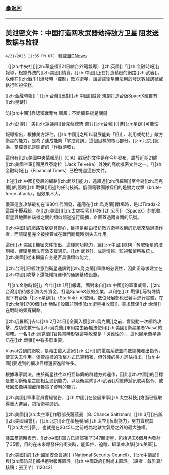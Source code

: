 ###  [:house:返回](README.md)
---


## 美泄密文件：中国打造网攻武器劫持敌方卫星 阻发送数据与监视
`4/21/2023 11:35 PM UTC ` [轉載自GNews](https://gnews.org/articles/1245792)


（[[zh:中央社]][[zh:華盛頓]]21日綜合外電報導）[[zh:英國]]「[[zh:金融時報]]」報導，根據外洩的[[zh:美國]]情資，[[zh:中國]]正在打造精密的網路[[zh:武器]]，以便在[[zh:戰爭]]爆發時「控制」敵方衛星，讓這些衛星無法用於發送數據訊號或執行監視任務。

[[zh:金融時報]]：[[zh:台灣]]應對[[zh:中國]]威脅 規劃打造台版SpaceX建自有[[zh:星鏈]]

防[[zh:中國]]靠認知戰奪台 唐鳳：不斷網系統是關鍵

[[zh:彭博]]：美[[zh:眾議員]]晉見蔡總統 商討[[zh:台灣]]引進[[zh:星鏈]]可能性

報導指出，根據美方評估，[[zh:中國]]之所以發展能夠「阻止、利用或劫持」敵方衛星的能力，是為了達成能夠「掌控資訊」這個目標的核心部分。[[zh:北京]]認為，掌控資訊是關鍵的「作戰領域」。

這份有[[zh:美國中央情報局]]（CIA）戳記的文件是在今年發布，屬於近期21歲[[zh:美國空軍]]國民兵泰謝拉（Jack Teixeira）外洩的高度機密文件之一。「[[zh:金融時報]]」（Financial Times）已檢視過這份文件。

上述[[zh:中國]]發展的網路[[zh:武器]]能力，遠超過[[zh:俄羅斯]]至今對[[zh:烏克蘭]]的侵略[[zh:戰爭]]用過的任何技術。俄國電戰團隊採用的是蠻力攻擊（brute-force attack），但效果不大。

俄軍這套攻擊最初在1980年代開發，運用在[[zh:烏克蘭]]戰場時，是以Tirada-2這類干擾系統，在[[zh:美國]][[zh:太空探索]]科技[[zh:公司]]（SpaceX）的低軌衛星與地面終端機之間的類似頻道進行廣播，企圖蓋過兩者間的訊號。

[[zh:中國]]的網路攻擊更具野心，目標是藉由模仿敵方衛星收到的訊號來騙過操作者，而讓衛星完全被接管或在戰鬥關鍵時刻失去作用。

這份[[zh:美國]]機密文件指出，這種網功能力，讓[[zh:中國]]能夠「奪取衛星的控制權，使衛星無法有效支援通訊、[[zh:武器]]，或是情報、監視和偵察系統」。[[zh:美國]]從未揭露自身是否具備類似能力。

[[zh:台灣]]已經注意到衛星通訊對[[zh:烏克蘭]]軍隊的必要性，因此正尋求建立在[[zh:中國]]攻擊下還能維持運作的通訊基礎設施。

「[[zh:金融時報]]」今年[[zh:1月]]報導，面對來自[[zh:中國]]的軍事威脅，[[zh:台灣]]期待吸引海內外資金，打造SpaceX般的企業，以利在[[zh:戰爭]]等特殊情況下有台版「[[zh:星鏈]]」（Starlink）可使用。數位發展部也已著手進行實驗，在[[zh:台灣]]700個[[zh:地點]]設置非同步[[zh:衛星接收器]]，尋求確保[[zh:台灣]]在戰時的頻寬網路。

[[zh:俄羅斯]]去年[[zh:2月24日]]全面入侵[[zh:烏克蘭]]之前，曾發動一次網路攻擊，成功使數千個[[zh:烏克蘭]]軍用路由器無法使用[[zh:美國]]衛星業者Viasat的服務。一名[[zh:烏克蘭]]官員當時形容這場攻擊是「災難性的」，這也顯示衛星通訊在[[zh:戰爭]]中有多麼重要。

Viasat受到的網攻，是藉由侵入這家[[zh:公司]]的電腦系統並向數據機發出指令，使其失去作用。儘管這樣的攻擊方式已算精密，但外洩的美方評估指出，[[zh:中國]]要達到的網攻目標還要進階許多。

根據專家說法，由於衛星往往以相互聯繫的群體方式運作，因此[[zh:中國]]的目標是要切斷衛星之間相互通訊能力，以及衛星向[[zh:武器]]系統傳遞訊號與指令、或發回影像與攔截所獲電子資料的能力。

[[zh:美國]]軍事官員曾經警告，[[zh:中國]]在發展軍事[[zh:太空科技]]方面已經取得重大進展，包括衛星通訊。

[[zh:美國]][[zh:太空軍]]作戰部長薩茲曼（B. Chance Saltzman）[[zh:3月]]告訴[[zh:美國國會]]，[[zh:北京]]正在積極發展[[zh:太空]]反制能力，努力實現其「[[zh:太空]]夢」，也就是在2045年之前成為地球大氣層之外的最大強權。

薩茲曼當時表示，[[zh:中國]]軍方已經部署了347顆衛星，包括過去6個月內發射了35顆，目的在未來爆發任何衝突時，能監控、追蹤、瞄準並攻擊[[zh:美軍]]。

[[zh:美國]]的[[zh:國家安全會議]]（National Security Council）、[[zh:中情局]]與[[zh:國防部]]都拒絕對報導置評。[[zh:中國政府]]則尚未置評。（譯者：戴雅真/核稿：張正芊）1120421

